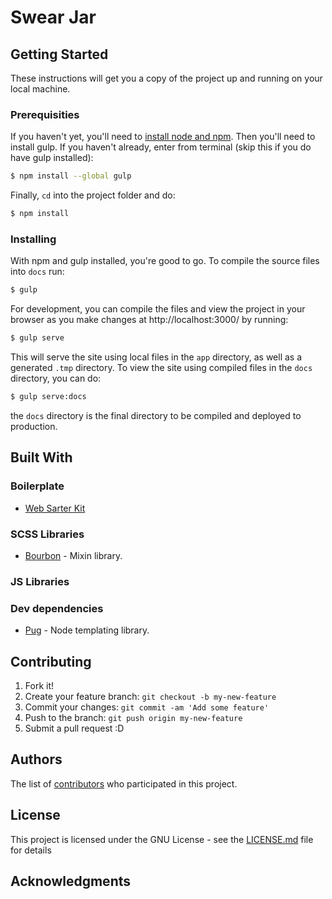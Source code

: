 # Swear Jar


## Getting Started

These instructions will get you a copy of the project up and running on your local machine.

### Prerequisities

If you haven't yet, you'll need to [install node and npm](https://nodejs.org/en/download/). Then you'll need to install gulp. If you haven't already, enter from terminal (skip this if you do have gulp installed):

```sh
$ npm install --global gulp
```

Finally, `cd` into the project folder and do:

```sh
$ npm install
```

### Installing

With npm and gulp installed, you're good to go. To compile the source files into `docs` run:

```sh
$ gulp
```

For development, you can compile the files and view the project in your browser as you make changes at http://localhost:3000/ by running:

```sh
$ gulp serve
```

This will serve the site using local files in the `app` directory, as well as a generated `.tmp` directory. To view the site using compiled files in the `docs` directory, you can do:

```sh
$ gulp serve:docs
```

the `docs` directory is the final directory to be compiled and deployed to production.

## Built With

### Boilerplate
- [Web Sarter Kit](https://developers.google.com/web/tools/starter-kit/)

### SCSS Libraries
- [Bourbon](https://bourbon.io/) - Mixin library.

### JS Libraries

### Dev dependencies
- [Pug](https://pugjs.org/) - Node templating library.

## Contributing

1. Fork it!
2. Create your feature branch: `git checkout -b my-new-feature`
3. Commit your changes: `git commit -am 'Add some feature'`
4. Push to the branch: `git push origin my-new-feature`
5. Submit a pull request :D


## Authors

The list of [contributors](https://github.com/jjandoc/debate-bingo/contributors) who participated in this project.

## License

This project is licensed under the GNU License - see the [LICENSE.md](LICENSE.md) file for details

## Acknowledgments
